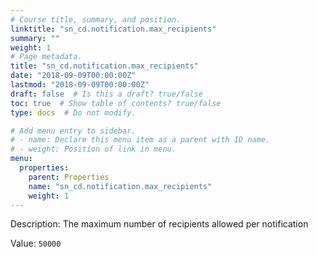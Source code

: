 ```yaml
---
# Course title, summary, and position.
linktitle: "sn_cd.notification.max_recipients"
summary: ""
weight: 1
# Page metadata.
title: "sn_cd.notification.max_recipients"
date: "2018-09-09T00:00:00Z"
lastmod: "2018-09-09T00:00:00Z"
draft: false  # Is this a draft? true/false
toc: true  # Show table of contents? true/false
type: docs  # Do not modify.

# Add menu entry to sidebar.
# - name: Declare this menu item as a parent with ID name.
# - weight: Position of link in menu.
menu:
  properties:
    parent: Properties
    name: "sn_cd.notification.max_recipients"
    weight: 1
---
```


Description: The maximum number of recipients allowed per notification


Value: `50000`